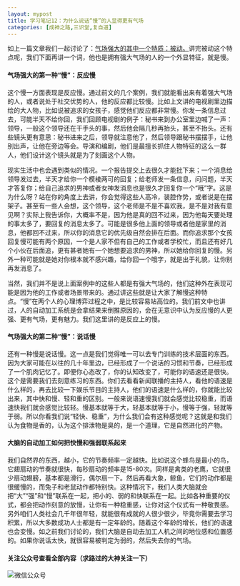 ```yaml
---
layout: mypost
title: 学习笔记12：为什么说话“慢”的人显得更有气场
categories: [成神之路,三识堂,复自道]
---
```



如上一篇文章我们一起讨论了：[气场强大的其中一个特质：被动。](https://mp.weixin.qq.com/s?__biz=MzUzODU0NjMxNA==&mid=2247484995&idx=1&sn=60d7b55b461a413c987cc255624fe255&chksm=fad75fa6cda0d6b0639328bf95e5399e6a9d3144b06ddeda1a01e5d15c03576333bb6231f6ce&token=1677741053&lang=zh_CN#rd)讲完被动这个特点呢，我们下面再讲一个词，他也是拥有强大气场的人的一个外显特征，就是慢。

#### 气场强大的第一种“慢”：反应慢

这个慢一方面表现是反应慢。通过前文的几个案例，我们就能看出来有着强大气场的人，或者说处于社交优势的人，他的反应都比较慢。比如上文讲的电视剧里边描绘的大人物，比如说被追求的女孩子，感觉他们反应都非常慢。你发一条信息过去，可能半天不给你回，我们回顾电视剧的例子：秘书来到办公室里边喊了一声：领导，一般这个领导还在干手头的事，然后他会隔几秒再抬头，甚至不抬头。还有些镜头更有意思：秘书进来之后，领导就注意他了，然后领导跟秘书摆摆手，让他别出声，让他在旁边等会。导演和编剧，他们是最擅长抓住人物特征的这么一群人，他们设计这个镜头就是为了刻画这个人物。

现实生活中也会遇到类似的情况。一个报告提交上去很久才能批下来；一个消息给领导发过去，半天才给你一个模棱两可的回复；给老师发一条信息，问问题，半天才答复你；给自己追求的男神或者女神发消息也是很久才回复你一个“哦”字。这是为什么呀？站在你的角度上去讲，你会觉得这些人高冷，装腔作势，或者说是在摆架子。甚至有一些人会想，这个领导，这个老师是不是不喜欢我，是不是对我有意见啊？实际上我告诉你，大概率不是，因为他是真的回不过来，因为他每天要处理的事太多了，要回复的消息太多了。可能是很多他上面的领导或者他是家里的消息，他都回不过来，所以你的消息它的优先级自然会排在后面。而你追求那个女孩回复慢可能有两个原因，一个是人家不但有自己的工作或者学校忙，而且还有好几个小伙在后面追，更有甚者她有一个她想要追求的男神，所以她给你回复的慢。另外一种可能就是她对你根本就不感兴趣，给你回一个哦字，就是出于礼貌，让你别再发消息了。

当然，我们并不是说上面案例中的这些人都是有强大气场的，他们这种外在表现可能是因为他的工作或者场景带来的。通过讲这些就是让大家了解慢这种特点。“慢”在两个人的心理博弈过程之中，是比较容易站高位的。我们前文中也讲过，人的自动加工系统是会拿结果来倒推原因的，会在无意识中认为反应慢的人更强、更有气场，更有魅力。我们这里讲的是反应上的慢。

#### 气场强大的第二种“慢”：说话慢

还有一种慢是说话慢。这一点是我们觉得唯一可以去专门训练的技术层面的东西。因为大家可能在以往的几十年里边，已经形成了一个说话的习惯和节奏，已经形成了一个肌肉记忆了。即便你心态改了，你的认知改变了，可能你的语速还是很快。这个是需要我们去刻意练习的东西。你们去看看新闻联播的主持人，看他的语速是什么样的，再去比较一下娱乐节目的主持人，他们的语速是什么样的，你就能比较出来，其中快和慢、轻和重的区别。一般来说语速慢我们就会感觉比较稳重，而语速快我们就会感觉比较轻。慢基本就等于大，轻基本就等于小，慢等于强，轻就等于弱。所以你看我们说“轻快、稳重”，为什么我们会有这种感觉呢？这就是和我们认为食物是香的，认为这个排泄物是臭的，是一个道理，它是自然进化的产物。

#### 大脑的自动加工如何把快慢和强弱联系起来

我们自然界的东西，越小，它的节奏频率一定越快。比如说这个蜂鸟是最小的鸟，它翅扇动的节奏就很快，每秒扇动的频率是15-80次。同样是禽类的老鹰，它就很少扇动翅膀，基本都是滑行，偶尔扇一下。然后再看大象，鲸鱼，它们的动作都是很缓慢的，而兔子和老鼠动作都特别快。这种情况下，我们人类大脑就会把“大”“强”和“慢”联系在一起，把小的、弱的和快联系在一起。比如各种重要的仪式，都会把动作刻意的放慢，让你有一种稳重感，让你对这个仪式有一种敬畏感。另外咱们人类社会几千年很年轻，就能很有成就的人很少很少，毕竟你需要去学习积累，所以大多数成功人士都是有一定年龄的。随着这个年龄的增长，他们的语速也会变慢。如之前我们讨论的，我们大脑是自动去加工人机之间的地位感和位置感的。如果你说话太快，就很容易被判定为弱的，然后失去你的气场。

#### 关注公众号查看全部内容（求路过的大神关注一下）
![微信公众号](001.jpg)
